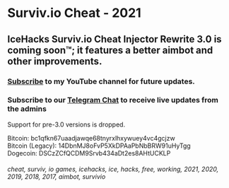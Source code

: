 # Surviv.io Cheat - 2021
## IceHacks Surviv.io Cheat Injector Rewrite 3.0 is coming soon™; it features a better aimbot and other improvements.

### [Subscribe](https://www.youtube.com/c/IceHacks?sub_confirmation=1) to my YouTube channel for future updates.
### Subscribe to our [Telegram Chat](https://t.me/ice-updates) to receive live updates from the admins

Support for pre-3.0 versions is dropped.

Bitcoin: bc1qfkn67uaadjawqe68tnyrxlhxywuey4vc4gcjzw<br>
Bitcoin (Legacy): 14DbnMJ8oFvP5XkDPAaPbNbBRW91uHyTgg<br>
Dogecoin: DSCzZCfQCDM9Srvb434aDt2es8AHtUCKLP

###### cheat, surviv, io games, icehacks, ice, hacks, free, working, 2021, 2020, 2019, 2018, 2017, aimbot, survivio
